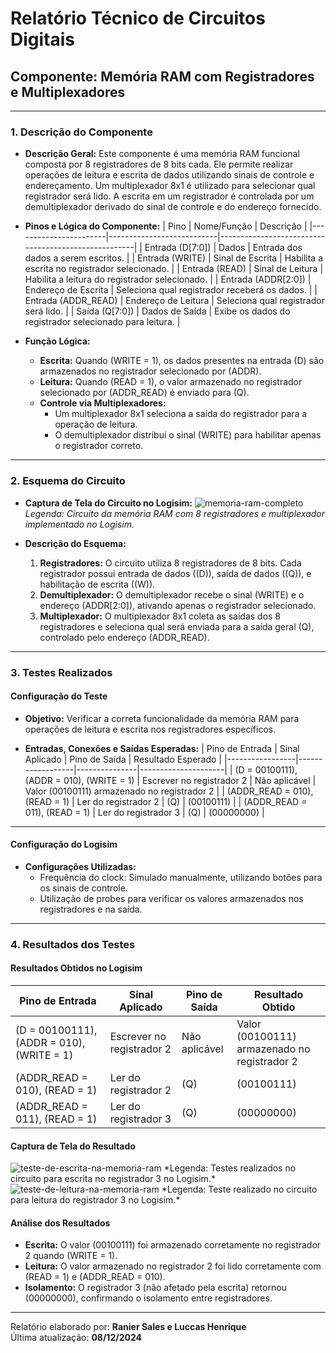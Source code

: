 # **Relatório Técnico de Circuitos Digitais**

## **Componente: Memória RAM com Registradores e Multiplexadores**

---

### **1. Descrição do Componente**

- **Descrição Geral:**
  Este componente é uma memória RAM funcional composta por 8 registradores de 8 bits cada. Ele permite realizar operações de leitura e escrita de dados utilizando sinais de controle e endereçamento. Um multiplexador 8x1 é utilizado para selecionar qual registrador será lido. A escrita em um registrador é controlada por um demultiplexador derivado do sinal de controle e do endereço fornecido.

- **Pinos e Lógica do Componente:**
  | Pino                  | Nome/Função               | Descrição                                             |
  |-----------------------|---------------------------|-----------------------------------------------------|
  | Entrada \(D[7:0]\)    | Dados                    | Entrada dos dados a serem escritos.                |
  | Entrada \(WRITE\)     | Sinal de Escrita         | Habilita a escrita no registrador selecionado.     |
  | Entrada \(READ\)      | Sinal de Leitura         | Habilita a leitura do registrador selecionado.     |
  | Entrada \(ADDR[2:0]\) | Endereço de Escrita      | Seleciona qual registrador receberá os dados.      |
  | Entrada \(ADDR\_READ\) | Endereço de Leitura     | Seleciona qual registrador será lido.              |
  | Saída \(Q[7:0]\)      | Dados de Saída           | Exibe os dados do registrador selecionado para leitura. |

- **Função Lógica:**
  - **Escrita:** Quando \(WRITE = 1\), os dados presentes na entrada \(D\) são armazenados no registrador selecionado por \(ADDR\).
  - **Leitura:** Quando \(READ = 1\), o valor armazenado no registrador selecionado por \(ADDR\_READ\) é enviado para \(Q\).
  - **Controle via Multiplexadores:**
    - Um multiplexador 8x1 seleciona a saída do registrador para a operação de leitura.
    - O demultiplexador distribui o sinal \(WRITE\) para habilitar apenas o registrador correto.

---

### **2. Esquema do Circuito**

- **Captura de Tela do Circuito no Logisim:**
  <img src="MemoriaRam" alt="memoria-ram-completo" />
  *Legenda: Circuito da memória RAM com 8 registradores e multiplexador implementado no Logisim.*

- **Descrição do Esquema:**
  1. **Registradores:** O circuito utiliza 8 registradores de 8 bits. Cada registrador possui entrada de dados (\(D\)), saída de dados (\(Q\)), e habilitação de escrita (\(W\)).
  2. **Demultiplexador:** O demultiplexador recebe o sinal \(WRITE\) e o endereço \(ADDR[2:0]\), ativando apenas o registrador selecionado.
  3. **Multiplexador:** O multiplexador 8x1 coleta as saídas dos 8 registradores e seleciona qual será enviada para a saída geral \(Q\), controlado pelo endereço \(ADDR\_READ\).

---

### **3. Testes Realizados**

#### **Configuração do Teste**

- **Objetivo:**
  Verificar a correta funcionalidade da memória RAM para operações de leitura e escrita nos registradores específicos.

- **Entradas, Conexões e Saídas Esperadas:**
  | Pino de Entrada | Sinal Aplicado   | Pino de Saída | Resultado Esperado |
  |-----------------|------------------|---------------|---------------------|
  | \(D = 00100111\), \(ADDR = 010\), \(WRITE = 1\) | Escrever no registrador 2 | Não aplicável | Valor \(00100111\) armazenado no registrador 2 |
  | \(ADDR\_READ = 010\), \(READ = 1\)             | Ler do registrador 2      | \(Q\)         | \(00100111\)                         |
  | \(ADDR\_READ = 011\), \(READ = 1\)             | Ler do registrador 3      | \(Q\)         | \(00000000\)                         |

---

#### **Configuração do Logisim**

- **Configurações Utilizadas:**
  - Frequência do clock: Simulado manualmente, utilizando botões para os sinais de controle.
  - Utilização de probes para verificar os valores armazenados nos registradores e na saída.

---

### **4. Resultados dos Testes**

#### **Resultados Obtidos no Logisim**
| Pino de Entrada | Sinal Aplicado   | Pino de Saída | Resultado Obtido |
|-----------------|------------------|---------------|------------------|
| \(D = 00100111\), \(ADDR = 010\), \(WRITE = 1\) | Escrever no registrador 2 | Não aplicável | Valor \(00100111\) armazenado no registrador 2 |
| \(ADDR\_READ = 010\), \(READ = 1\)             | Ler do registrador 2      | \(Q\)         | \(00100111\)                         |
| \(ADDR\_READ = 011\), \(READ = 1\)             | Ler do registrador 3      | \(Q\)         | \(00000000\)                         |

#### **Captura de Tela do Resultado**
<img src="TesteEscritaRAM" alt="teste-de-escrita-na-memoria-ram" />
*Legenda: Testes realizados no circuito para escrita no registrador 3 no Logisim.*
<img src="TesteLeituraRAM" alt="teste-de-leitura-na-memoria-ram" />
*Legenda: Teste realizado no circuito para leitura do registrador 3 no Logisim.*

#### **Análise dos Resultados**
- **Escrita:** O valor \(00100111\) foi armazenado corretamente no registrador 2 quando \(WRITE = 1\).
- **Leitura:** O valor armazenado no registrador 2 foi lido corretamente com \(READ = 1\) e \(ADDR\_READ = 010\).
- **Isolamento:** O registrador 3 (não afetado pela escrita) retornou \(00000000\), confirmando o isolamento entre registradores.

---

Relatório elaborado por: **Ranier Sales e Luccas Henrique**  
Última atualização: **08/12/2024**
